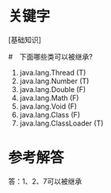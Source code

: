 # 关键字

[基础知识]

#　下面哪些类可以被继承?
1. java.lang.Thread (T)
2. java.lang.Number (T)
3. java.lang.Double (F)
4. java.lang.Math (F)
5. java.lang.Void (F)
6. java.lang.Class (F)
7. java.lang.ClassLoader (T)


# 参考解答


答：1、2、7可以被继承

